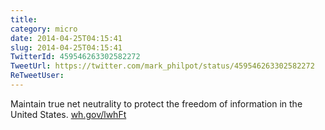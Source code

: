 ```yaml
---
title: 
category: micro
date: 2014-04-25T04:15:41
slug: 2014-04-25T04:15:41
TwitterId: 459546263302582272
TweetUrl: https://twitter.com/mark_philpot/status/459546263302582272
ReTweetUser: 
---
```


Maintain true net neutrality to protect the freedom of information in the United States. [wh.gov/lwhFt](http://wh.gov/lwhFt)